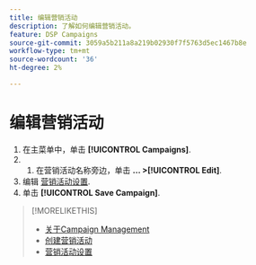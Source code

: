 ```yaml
---
title: 编辑营销活动
description: 了解如何编辑营销活动。
feature: DSP Campaigns
source-git-commit: 3059a5b211a8a219b02930f7f5763d5ec1467b8e
workflow-type: tm+mt
source-wordcount: '36'
ht-degree: 2%

---
```


# 编辑营销活动

1. 在主菜单中，单击 **[!UICONTROL Campaigns]**.
1. 
   1. 在营销活动名称旁边，单击  **... >[!UICONTROL Edit]**.
1. 编辑 [营销活动设置](campaign-settings.md).
1. 单击 **[!UICONTROL Save Campaign]**.

>[!MORELIKETHIS]
>
>* [关于Campaign Management](campaign-about.md)
>* [创建营销活动](campaign-create.md)
>* [营销活动设置](campaign-settings.md)

